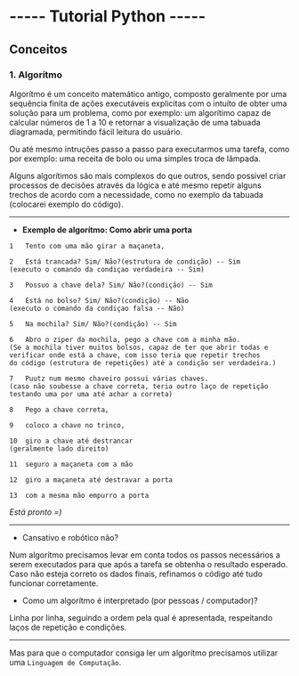 # ----- Tutorial Python -----
##  Conceitos
### 1. Algorítmo
Algorítmo é um conceito matemático antigo, composto geralmente por uma sequência finita de ações executáveis explicitas com o intuíto de obter uma solução para um problema, como por exemplo: um algorítimo capaz de calcular números de 1 a 10 e retornar a visualização de uma tabuada diagramada, permitindo fácil leitura do usuário.

Ou até mesmo intruções passo a passo para executarmos uma tarefa, como por exemplo: uma receita de bolo ou uma simples troca de lâmpada.

Alguns algorítimos são mais complexos do que outros, sendo possivel criar processos de decisões através da lógica e até mesmo repetir alguns trechos de acordo com a necessidade, como no exemplo da tabuada (colocarei exemplo do código).

***

- **Exemplo de algorítmo: Como abrir uma porta**
```
1   Tento com uma mão girar a maçaneta,

2   Está trancada? Sim/ Não?(estrutura de condição) -- Sim 
(executo o comando da condiçao verdadeira -- Sim)

3   Possuo a chave dela? Sim/ Não?(condição) -- Sim 

4   Está no bolso? Sim/ Não?(condição) -- Não
(executo o comando da condiçao falsa -- Não)

5   Na mochila? Sim/ Não?(condição) -- Sim 

6   Abro o ziper da mochila, pego a chave com a minha mão.
(Se a mochila tiver muitos bolsos, capaz de ter que abrir todas e 
verificar onde está a chave, com isso teria que repetir trechos 
do código (estrutura de repetições) até a condição ser verdadeira.)

7   Puutz num mesmo chaveiro possui várias chaves.
(caso não soubesse a chave correta, teria outro laço de repetição
testando uma por uma até achar a correta)

8   Pego a chave correta,

9   coloco a chave no trinco,

10  giro a chave até destrancar
(geralmente lado direito)

11  seguro a maçaneta com a mão

12  giro a maçaneta até destravar a porta

13  com a mesma mão empurro a porta
```

*Está pronto =)*

***
- Cansativo e robótico não?

Num algorítmo precisamos levar em conta todos os passos necessários a serem executados para que após a tarefa se obtenha o resultado esperado. Caso não esteja correto os dados finais, refinamos o código até tudo funcionar corretamente.

- Como um algorítmo é interpretado (por pessoas / computador)?

Linha por linha, seguindo a ordem pela qual é apresentada, respeitando laços de repetição e condições.

***
Mas para que o computador consiga ler um algorítmo precisamos utilizar uma `Linguagem de Computação`.
